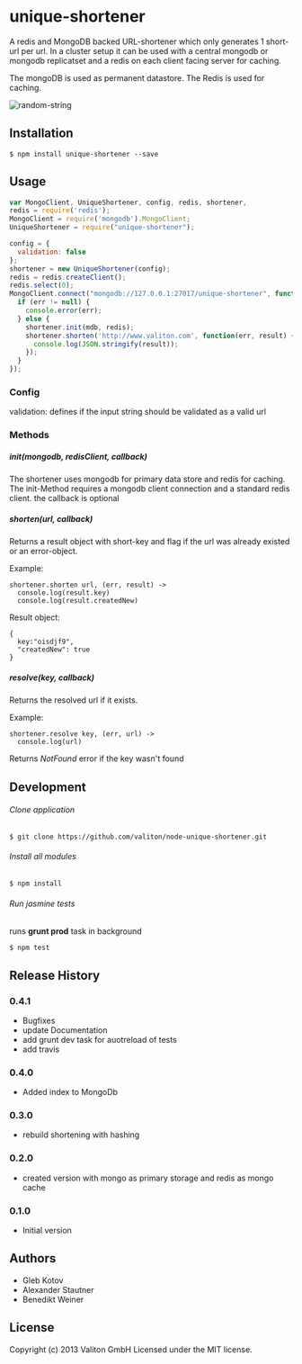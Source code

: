 # unique-shortener

A redis and MongoDB backed URL-shortener which only generates 1 short-url per url.
In a cluster setup it can be used with a central mongodb or mongodb replicatset and a redis on each client facing server for caching.

The mongoDB is used as permanent datastore.
The Redis is used for caching.


![random-string](https://api.travis-ci.org/valiton/node-unique-shortener.png "random-string")


## Installation

    $ npm install unique-shortener --save

## Usage

```javascript
var MongoClient, UniqueShortener, config, redis, shortener,
redis = require('redis');
MongoClient = require('mongodb').MongoClient;
UniqueShortener = require("unique-shortener");

config = {
  validation: false
};
shortener = new UniqueShortener(config);
redis = redis.createClient();
redis.select(0);
MongoClient.connect("mongodb://127.0.0.1:27017/unique-shortener", function(err, mdb) {
  if (err != null) {
    console.error(err);
  } else {
    shortener.init(mdb, redis);
    shortener.shorten('http://www.valiton.com', function(err, result) {
      console.log(JSON.stringify(result));
    });
  }
});
```

### Config

validation: defines if the input string should be validated as a valid url

### Methods

##### init(mongodb, redisClient, callback)
The shortener uses mongodb for primary data store and redis for caching. The init-Method requires a mongodb client connection and a standard redis client.
the callback is optional


##### shorten(url, callback)

Returns a result object with short-key and flag if the url was already existed or an error-object.

Example:

    shortener.shorten url, (err, result) ->
      console.log(result.key)
      console.log(result.createdNew)

  
Result object:

    {
      key:"oisdjf9",
      "createdNew": true
    }


##### resolve(key, callback)

Returns the resolved url if it exists.

Example:

    shortener.resolve key, (err, url) ->
      console.log(url)
      
Returns *NotFound* error if the key wasn't found



## Development

###### Clone application

    $ git clone https://github.com/valiton/node-unique-shortener.git


###### Install all modules

    $ npm install

###### Run jasmine tests 

runs **grunt prod** task in background

    $ npm test

## Release History

### 0.4.1

* Bugfixes
* update Documentation
* add grunt dev task for auotreload of tests
* add travis


### 0.4.0

* Added index to MongoDb

### 0.3.0

* rebuild shortening with hashing

### 0.2.0

* created version with mongo as primary storage and redis as mongo cache

### 0.1.0

* Initial version

## Authors

* Gleb Kotov
* Alexander Stautner
* Benedikt Weiner

## License
Copyright (c) 2013 Valiton GmbH
Licensed under the MIT license.